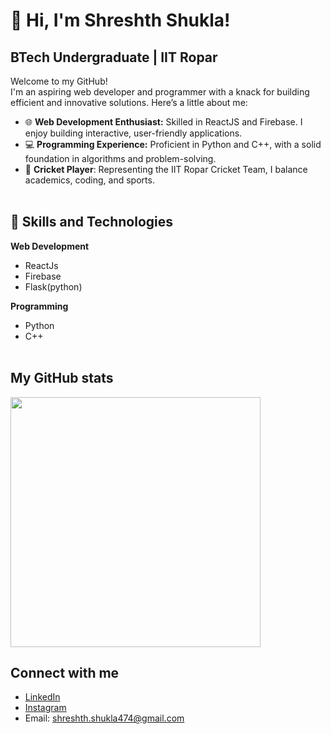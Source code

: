# 👋 Hi, I'm Shreshth Shukla!

## BTech Undergraduate | IIT Ropar <br/>
Welcome to my GitHub! <br/>
I'm an aspiring web developer and programmer with a knack for building efficient and innovative solutions. Here’s a little about me: <br/>
- 🌐 **Web Development Enthusiast:** Skilled in ReactJS and Firebase. I enjoy building interactive, user-friendly applications. <br/>
- 💻 **Programming Experience:** Proficient in Python and C++, with a solid foundation in algorithms and problem-solving. <br/>
- 🏏 **Cricket Player**: Representing the IIT Ropar Cricket Team, I balance academics, coding, and sports. <br/><br/>

## 🚀 Skills and Technologies <br/>
**Web Development** <br/>
- ReactJs
- Firebase
- Flask(python)

**Programming**<br/>
- Python <br/>
- C++ <br/><br/>

## My GitHub stats <br/>
<img width=400 src='https://github-readme-stats.vercel.app/api?username=shreshth47&theme=algolia&show_icons=true&hide_border=true&count_private=true' /> <br/>


## Connect with me
- [LinkedIn](https://www.linkedin.com/in/shreshth-shukla-9446a328b)
- [Instagram](https://www.instagram.com/shreshth.47/)
- Email: shreshth.shukla474@gmail.com



<!--
**Shreshth47/Shreshth47** is a ✨ _special_ ✨ repository because its `README.md` (this file) appears on your GitHub profile.

Here are some ideas to get you started:

- 🔭 I’m currently working on ...
- 🌱 I’m currently learning ...
- 👯 I’m looking to collaborate on ...
- 🤔 I’m looking for help with ...
- 💬 Ask me about ...
- 📫 How to reach me: ...
- 😄 Pronouns: ...
- ⚡ Fun fact: ...
-->

